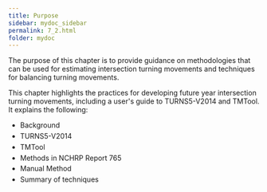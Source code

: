 ```yaml
---
title: Purpose
sidebar: mydoc_sidebar
permalink: 7_2.html
folder: mydoc
---
```


<style>
  div{text-align: justify;}
</style>

The purpose of this chapter is to provide guidance on methodologies that can be used for estimating intersection turning movements and techniques for balancing turning movements.

This chapter highlights the practices for developing future year intersection turning movements, including a user's guide to TURNS5-V2014 and TMTool. It explains the following:

<ul>
<li style="margin: 0.3rem 0">Background</li>
<li style="margin: 0.3rem 0">TURNS5-V2014</li>
<li style="margin: 0.3rem 0">TMTool</li>
<li style="margin: 0.3rem 0">Methods in NCHRP Report 765</li>
<li style="margin: 0.3rem 0">Manual Method</li>
<li style="margin: 0.3rem 0">Summary of techniques</li>



</ul>









